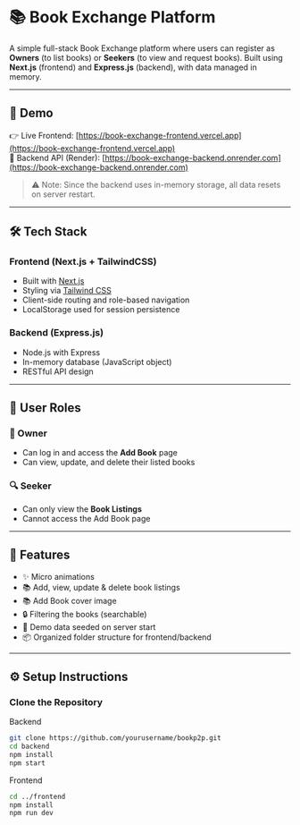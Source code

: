 # 📚 Book Exchange Platform

A simple full-stack Book Exchange platform where users can register as **Owners** (to list books) or **Seekers** (to view and request books). Built using **Next.js** (frontend) and **Express.js** (backend), with data managed in memory.

---

## 🚀 Demo

👉 Live Frontend: [https://book-exchange-frontend.vercel.app](https://book-exchange-frontend.vercel.app)  
🔗 Backend API (Render): [https://book-exchange-backend.onrender.com](https://book-exchange-backend.onrender.com)

> ⚠️ Note: Since the backend uses in-memory storage, all data resets on server restart.

---

## 🛠️ Tech Stack

### Frontend (Next.js + TailwindCSS)
- Built with [Next.js](https://nextjs.org/)
- Styling via [Tailwind CSS](https://tailwindcss.com/)
- Client-side routing and role-based navigation
- LocalStorage used for session persistence

### Backend (Express.js)
- Node.js with Express
- In-memory database (JavaScript object)
- RESTful API design

---

## 👥 User Roles

### 🔐 Owner
- Can log in and access the **Add Book** page
- Can view, update, and delete their listed books

### 🔍 Seeker
- Can only view the **Book Listings**
- Cannot access the Add Book page

---

## 🧭 Features

- ✨ Micro animations
- 📚 Add, view, update & delete book listings
- 📚 Add Book cover image
- 🔒 Filtering the books (searchable)
- 🔁 Demo data seeded on server start
- 📦 Organized folder structure for frontend/backend

---


## ⚙️ Setup Instructions

### Clone the Repository

Backend
```bash
git clone https://github.com/yourusername/bookp2p.git
cd backend
npm install
npm start
```
Frontend
```bash
cd ../frontend
npm install
npm run dev
```
